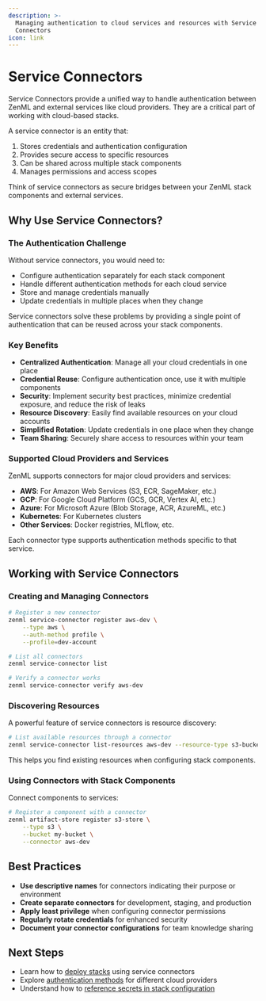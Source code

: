 ```yaml
---
description: >-
  Managing authentication to cloud services and resources with Service
  Connectors
icon: link
---
```


# Service Connectors

Service Connectors provide a unified way to handle authentication between ZenML and external services like cloud providers. They are a critical part of working with cloud-based stacks.

A service connector is an entity that:

1. Stores credentials and authentication configuration
2. Provides secure access to specific resources
3. Can be shared across multiple stack components
4. Manages permissions and access scopes

Think of service connectors as secure bridges between your ZenML stack components and external services.

## Why Use Service Connectors?

### The Authentication Challenge

Without service connectors, you would need to:
* Configure authentication separately for each stack component
* Handle different authentication methods for each cloud service
* Store and manage credentials manually
* Update credentials in multiple places when they change

Service connectors solve these problems by providing a single point of authentication that can be reused across your stack components.

### Key Benefits

* **Centralized Authentication**: Manage all your cloud credentials in one place
* **Credential Reuse**: Configure authentication once, use it with multiple components
* **Security**: Implement security best practices, minimize credential exposure, and reduce the risk of leaks
* **Resource Discovery**: Easily find available resources on your cloud accounts
* **Simplified Rotation**: Update credentials in one place when they change
* **Team Sharing**: Securely share access to resources within your team

### Supported Cloud Providers and Services

ZenML supports connectors for major cloud providers and services:

* **AWS**: For Amazon Web Services (S3, ECR, SageMaker, etc.)
* **GCP**: For Google Cloud Platform (GCS, GCR, Vertex AI, etc.)
* **Azure**: For Microsoft Azure (Blob Storage, ACR, AzureML, etc.)
* **Kubernetes**: For Kubernetes clusters
* **Other Services**: Docker registries, MLflow, etc.

Each connector type supports authentication methods specific to that service.

## Working with Service Connectors

### Creating and Managing Connectors

```bash
# Register a new connector
zenml service-connector register aws-dev \
    --type aws \
    --auth-method profile \
    --profile=dev-account

# List all connectors
zenml service-connector list

# Verify a connector works
zenml service-connector verify aws-dev
```

### Discovering Resources

A powerful feature of service connectors is resource discovery:

```bash
# List available resources through a connector
zenml service-connector list-resources aws-dev --resource-type s3-bucket
```

This helps you find existing resources when configuring stack components.

### Using Connectors with Stack Components

Connect components to services:

```bash
# Register a component with a connector
zenml artifact-store register s3-store \
    --type s3 \
    --bucket my-bucket \
    --connector aws-dev
```

## Best Practices

* **Use descriptive names** for connectors indicating their purpose or environment
* **Create separate connectors** for development, staging, and production
* **Apply least privilege** when configuring connector permissions
* **Regularly rotate credentials** for enhanced security
* **Document your connector configurations** for team knowledge sharing

## Next Steps

* Learn how to [deploy stacks](deployment.md) using service connectors
* Explore [authentication methods](https://docs.zenml.io/how-to/infrastructure-deployment/auth-management/service-connectors-guide) for different cloud providers 
* Understand how to [reference secrets in stack configuration](https://docs.zenml.io/how-to/infrastructure-deployment/stack-deployment/reference-secrets-in-stack-configuration)
